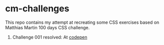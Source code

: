 # cm-challenges

This repo contains my attempt at recreating some CSS exercises based on Matthias Martin 100 days CSS challenge. 

1. Challenge 001 resolved: At [codepen](https://codepen.io/anylerolero/pen/MXxXaB)